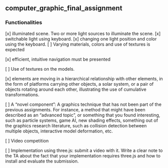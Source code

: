 ## computer_graphic_final_assignment
### Functionalities
[x] illuminated scene. Two or more light sources to illuminate the scene.
    [x] switchable light using keyboard.
    [x] changing one light position and color using the keyboard.
    [ ] Varying materials, colors and use of textures is expected
    
[x] efficient, intuitive navigation must be presented

[ ] Use of textures on the models.

[x] elements are moving in a hierarchical relationship with other elements, in the form of platforms carrying other objects, a solar system, or a pair of objects rotating around each other, illustrating the use of cumulative transformations.

[ ] A “novel component”: A graphics technique that has not been part of the previous assignments.
For instance, a method that might have been described as an “advanced topic”, or something
that you found interesting, such as particle systems, game AI, new shading effects, something
out of the graphics research literature, such as collision detection between multiple objects,
interactive model deformation, etc. 

[ ] Video competition

[ ] Implementation using three.js: submit a video with it. Write a clear note to the TA
about the fact that your implementation requires three.js and how to install and evaluate the
submission.